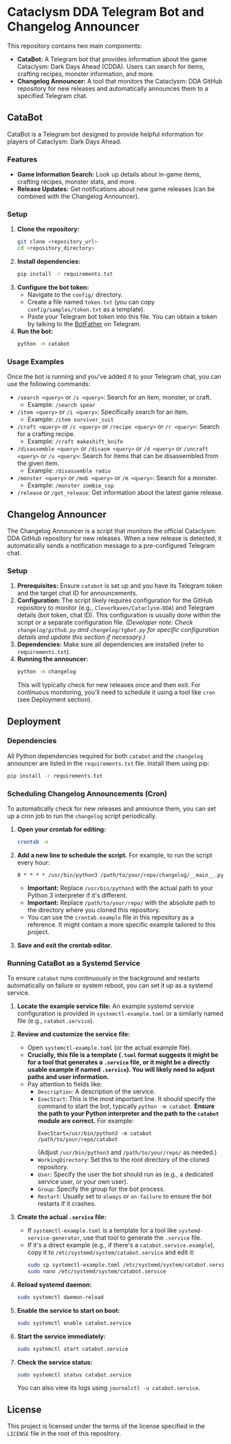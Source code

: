 # Cataclysm DDA Telegram Bot and Changelog Announcer

This repository contains two main components:

*   **CataBot:** A Telegram bot that provides information about the game Cataclysm: Dark Days Ahead (CDDA). Users can search for items, crafting recipes, monster information, and more.
*   **Changelog Announcer:** A tool that monitors the Cataclysm: DDA GitHub repository for new releases and automatically announces them to a specified Telegram chat.

## CataBot

CataBot is a Telegram bot designed to provide helpful information for players of Cataclysm: Dark Days Ahead.

### Features

*   **Game Information Search:** Look up details about in-game items, crafting recipes, monster stats, and more.
*   **Release Updates:** Get notifications about new game releases (can be combined with the Changelog Announcer).

### Setup

1.  **Clone the repository:**
    ```bash
    git clone <repository_url>
    cd <repository_directory>
    ```
2.  **Install dependencies:**
    ```bash
    pip install -r requirements.txt
    ```
3.  **Configure the bot token:**
    *   Navigate to the `config/` directory.
    *   Create a file named `token.txt` (you can copy `config/samples/token.txt` as a template).
    *   Paste your Telegram bot token into this file. You can obtain a token by talking to the [BotFather](https://t.me/botfather) on Telegram.
4.  **Run the bot:**
    ```bash
    python -m catabot
    ```

### Usage Examples

Once the bot is running and you've added it to your Telegram chat, you can use the following commands:

*   `/search <query>` or `/s <query>`: Search for an item, monster, or craft. 
    *   Example: `/search spear`
*   `/item <query>` or `/i <query>`: Specifically search for an item.
    *   Example: `/item survivor_suit`
*   `/craft <query>` or `/c <query>` or `/recipe <query>` or `/r <query>`: Search for a crafting recipe.
    *   Example: `/craft makeshift_knife`
*   `/disassemble <query>` or `/disasm <query>` or `/d <query>` or `/uncraft <query>` or `/u <query>`: Search for items that can be disassembled from the given item.
    *   Example: `/disassemble radio`
*   `/monster <query>` or `/mob <query>` or `/m <query>`: Search for a monster.
    *   Example: `/monster zombie_cop`
*   `/release` or `/get_release`: Get information about the latest game release.

## Changelog Announcer

The Changelog Announcer is a script that monitors the official Cataclysm: DDA GitHub repository for new releases. When a new release is detected, it automatically sends a notification message to a pre-configured Telegram chat.

### Setup

1.  **Prerequisites:** Ensure `catabot` is set up and you have its Telegram token and the target chat ID for announcements.
2.  **Configuration:** The script likely requires configuration for the GitHub repository to monitor (e.g., `CleverRaven/Cataclysm-DDA`) and Telegram details (bot token, chat ID). This configuration is usually done within the script or a separate configuration file. *(Developer note: Check `changelog/github.py` and `changelog/tgbot.py` for specific configuration details and update this section if necessary.)*
3.  **Dependencies:** Make sure all dependencies are installed (refer to `requirements.txt`).
4.  **Running the announcer:**
    ```bash
    python -m changelog
    ```
    This will typically check for new releases once and then exit. For continuous monitoring, you'll need to schedule it using a tool like `cron` (see Deployment section).

## Deployment

### Dependencies

All Python dependencies required for both `catabot` and the `changelog` announcer are listed in the `requirements.txt` file. Install them using pip:

```bash
pip install -r requirements.txt
```

### Scheduling Changelog Announcements (Cron)

To automatically check for new releases and announce them, you can set up a cron job to run the `changelog` script periodically.

1.  **Open your crontab for editing:**
    ```bash
    crontab -e
    ```
2.  **Add a new line to schedule the script.** For example, to run the script every hour:
    ```cron
    0 * * * * /usr/bin/python3 /path/to/your/repo/changelog/__main__.py
    ```
    *   **Important:** Replace `/usr/bin/python3` with the actual path to your Python 3 interpreter if it's different.
    *   **Important:** Replace `/path/to/your/repo/` with the absolute path to the directory where you cloned this repository.
    *   You can use the `crontab.example` file in this repository as a reference. It might contain a more specific example tailored to this project.

3.  **Save and exit the crontab editor.**

### Running CataBot as a Systemd Service

To ensure `catabot` runs continuously in the background and restarts automatically on failure or system reboot, you can set it up as a systemd service.

1.  **Locate the example service file:** An example systemd service configuration is provided in `systemctl-example.toml` or a similarly named file (e.g., `catabot.service`).

2.  **Review and customize the service file:**
    *   Open `systemctl-example.toml` (or the actual example file).
    *   **Crucially, this file is a template (`.toml` format suggests it might be for a tool that generates a `.service` file, or it might be a directly usable example if named `.service`). You will likely need to adjust paths and user information.**
    *   Pay attention to fields like:
        *   `Description`: A description of the service.
        *   `ExecStart`: This is the most important line. It should specify the command to start the bot, typically `python -m catabot`. **Ensure the path to your Python interpreter and the path to the `catabot` module are correct.** For example:
            ```
            ExecStart=/usr/bin/python3 -m catabot /path/to/your/repo/catabot
            ```
            (Adjust `/usr/bin/python3` and `/path/to/your/repo/` as needed.)
        *   `WorkingDirectory`: Set this to the root directory of the cloned repository.
        *   `User`: Specify the user the bot should run as (e.g., a dedicated service user, or your own user).
        *   `Group`: Specify the group for the bot process.
        *   `Restart`: Usually set to `always` or `on-failure` to ensure the bot restarts if it crashes.

3.  **Create the actual `.service` file:**
    *   If `systemctl-example.toml` is a template for a tool like `systemd-service-generator`, use that tool to generate the `.service` file.
    *   If it's a direct example (e.g., if there's a `catabot.service.example`), copy it to `/etc/systemd/system/catabot.service` and edit it:
        ```bash
        sudo cp systemctl-example.toml /etc/systemd/system/catabot.service # Adjust filename if needed
        sudo nano /etc/systemd/system/catabot.service 
        ```

4.  **Reload systemd daemon:**
    ```bash
    sudo systemctl daemon-reload
    ```

5.  **Enable the service to start on boot:**
    ```bash
    sudo systemctl enable catabot.service
    ```

6.  **Start the service immediately:**
    ```bash
    sudo systemctl start catabot.service
    ```

7.  **Check the service status:**
    ```bash
    sudo systemctl status catabot.service
    ```
    You can also view its logs using `journalctl -u catabot.service`.

## License

This project is licensed under the terms of the license specified in the `LICENSE` file in the root of this repository.
